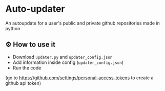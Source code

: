# Auto-updater
An autoupdate for a user's public and private github repositories made in python

## ⚙️ How to use it
- Download `updater.py` and `updater_config.json`
- Add information inside config (`updater_config.json`)
- Run the code

(go to https://github.com/settings/personal-access-tokens to create a github api token)
